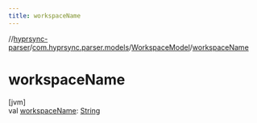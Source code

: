 ```yaml
---
title: workspaceName
---
```

//[hyprsync-parser](../../../index.html)/[com.hyprsync.parser.models](../index.html)/[WorkspaceModel](index.html)/[workspaceName](workspace-name.html)



# workspaceName



[jvm]\
val [workspaceName](workspace-name.html): [String](https://kotlinlang.org/api/core/kotlin-stdlib/kotlin/-string/index.html)




